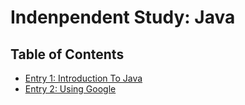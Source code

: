 # Indenpendent Study: Java

## Table of Contents

+ [Entry 1: Introduction To Java](entries/entry1.md)
+ [Entry 2: Using Google](entries/entry2.md)
